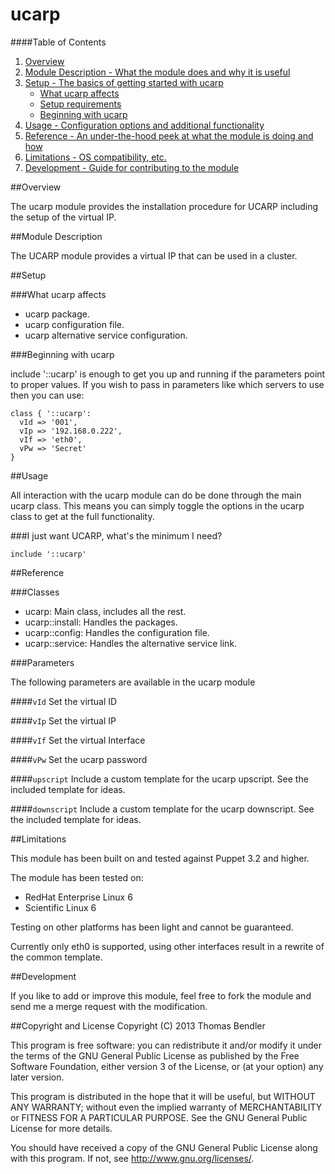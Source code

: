 # ucarp #

####Table of Contents

1. [Overview](#overview)
2. [Module Description - What the module does and why it is useful](#module-description)
3. [Setup - The basics of getting started with ucarp](#setup)
    * [What ucarp affects](#what-ucarp-affects)
    * [Setup requirements](#setup-requirements)
    * [Beginning with ucarp](#beginning-with-ucarp)
4. [Usage - Configuration options and additional functionality](#usage)
5. [Reference - An under-the-hood peek at what the module is doing and how](#reference)
5. [Limitations - OS compatibility, etc.](#limitations)
6. [Development - Guide for contributing to the module](#development)

##Overview

The ucarp module provides the installation procedure for UCARP including the setup of
the virtual IP.

##Module Description

The UCARP module provides a virtual IP that can be used in a cluster.

##Setup

###What ucarp affects

* ucarp package.
* ucarp configuration file.
* ucarp alternative service configuration.

###Beginning with ucarp

include '::ucarp' is enough to get you up and running if the parameters point to
proper values.  If you wish to pass in parameters like which servers to use then you
can use:

```puppet
class { '::ucarp':
  vId => '001',
  vIp => '192.168.0.222',
  vIf => 'eth0',
  vPw => 'Secret'
}
```

##Usage

All interaction with the ucarp module can do be done through the main ucarp class.
This means you can simply toggle the options in the ucarp class to get at the full
functionality.

###I just want UCARP, what's the minimum I need?

```puppet
include '::ucarp'
```

##Reference

###Classes

* ucarp: Main class, includes all the rest.
* ucarp::install: Handles the packages.
* ucarp::config: Handles the configuration file.
* ucarp::service: Handles the alternative service link.

###Parameters

The following parameters are available in the ucarp module

####`vId`
Set the virtual ID

####`vIp`
Set the virtual IP

####`vIf`
Set the virtual Interface

####`vPw`
Set the ucarp password

####`upscript`
Include a custom template for the ucarp upscript.
See the included template for ideas.

####`downscript`
Include a custom template for the ucarp downscript.
See the included template for ideas.

##Limitations

This module has been built on and tested against Puppet 3.2 and higher.

The module has been tested on:

* RedHat Enterprise Linux 6
* Scientific Linux 6

Testing on other platforms has been light and cannot be guaranteed.

Currently only eth0 is supported, using other interfaces result in a rewrite
of the common template.

##Development

If you like to add or improve this module, feel free to fork the module and send
me a merge request with the modification.

##Copyright and License
Copyright (C) 2013 Thomas Bendler

This program is free software: you can redistribute it and/or modify
it under the terms of the GNU General Public License as published by
the Free Software Foundation, either version 3 of the License, or
(at your option) any later version.

This program is distributed in the hope that it will be useful,
but WITHOUT ANY WARRANTY; without even the implied warranty of
MERCHANTABILITY or FITNESS FOR A PARTICULAR PURPOSE.  See the
GNU General Public License for more details.

You should have received a copy of the GNU General Public License
along with this program.  If not, see <http://www.gnu.org/licenses/>.
